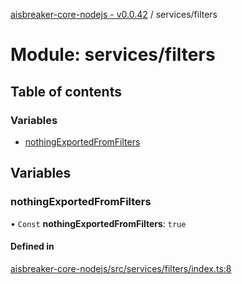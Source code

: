 [aisbreaker-core-nodejs - v0.0.42](../README.md) / services/filters

# Module: services/filters

## Table of contents

### Variables

- [nothingExportedFromFilters](services_filters.md#nothingexportedfromfilters)

## Variables

### nothingExportedFromFilters

• `Const` **nothingExportedFromFilters**: ``true``

#### Defined in

[aisbreaker-core-nodejs/src/services/filters/index.ts:8](https://github.com/aisbreaker/aisbreaker-js/blob/develop/packages/aisbreaker-core-nodejs/src/services/filters/index.ts#L8)
